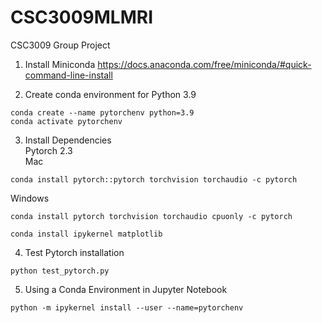 # CSC3009MLMRI
CSC3009 Group Project

1. Install Miniconda
https://docs.anaconda.com/free/miniconda/#quick-command-line-install

2. Create conda environment for Python 3.9
```
conda create --name pytorchenv python=3.9
conda activate pytorchenv
```
3. Install Dependencies\
Pytorch 2.3\
Mac
```
conda install pytorch::pytorch torchvision torchaudio -c pytorch
```
Windows
```
conda install pytorch torchvision torchaudio cpuonly -c pytorch
```
```
conda install ipykernel matplotlib
```
4. Test Pytorch installation
```
python test_pytorch.py
```
5. Using a Conda Environment in Jupyter Notebook
```
python -m ipykernel install --user --name=pytorchenv
```
